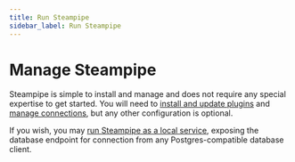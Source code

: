 ```yaml
---
title: Run Steampipe
sidebar_label: Run Steampipe
---
```


# Manage Steampipe

Steampipe is simple to install and manage and does not require any special expertise to get started.  You will need to [install and update plugins](managing/plugins) and [manage connections](managing/connections), but any other configuration is optional.

If you wish, you may [run Steampipe as a local service](managing/service), exposing the database endpoint for connection from any Postgres-compatible database client.